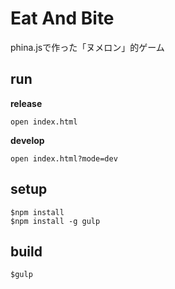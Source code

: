 # Eat And Bite
phina.jsで作った「ヌメロン」的ゲーム


## run

**release**

`open index.html`

**develop**

`open index.html?mode=dev`


## setup

```
$npm install
$npm install -g gulp
```

## build

```
$gulp
```
